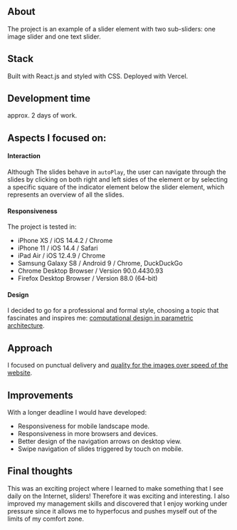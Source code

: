 ## About

The project is an example of a slider element with two sub-sliders: one image slider and one text slider.

## Stack

Built with React.js and styled with CSS. Deployed with Vercel.

## Development time

approx. 2 days of work.

## Aspects I focused on:

#### Interaction

Although The slides behave in `autoPlay`, the user can navigate through the slides by clicking on both right and left sides of the element or by selecting a specific square of the indicator element below the slider element, which represents an overview of all the slides.

#### Responsiveness

The project is tested in:

- iPhone XS / iOS 14.4.2 / Chrome
- iPhone 11 / iOS 14.4 / Safari
- iPad Air / iOS 12.4.9 / Chrome
- Samsung Galaxy S8 / Android 9 / Chrome, DuckDuckGo
- Chrome Desktop Browser / Version 90.0.4430.93
- Firefox Desktop Browser / Version 88.0 (64-bit)

#### Design

I decided to go for a professional and formal style, choosing a topic that fascinates and inspires me: [computational design in parametric architecture](https://www.autodesk.com/products/fusion-360/blog/parametric-design-architecture-shaping-industry/).

## Approach

I focused on punctual delivery and [quality for the images over speed of the website](https://developers.google.com/speed/pagespeed/insights/?url=https%3A%2F%2Fpa-slider.vercel.app%2F&tab=mobile).

## Improvements

With a longer deadline I would have developed:

- Responsiveness for mobile landscape mode.
- Responsiveness in more browsers and devices.
- Better design of the navigation arrows on desktop view.
- Swipe navigation of slides triggered by touch on mobile.

## Final thoughts

This was an exciting project where I learned to make something that I see daily on the Internet, sliders! Therefore it was exciting and interesting. I also improved my management skills and discovered that I enjoy working under pressure since it allows me to hyperfocus and pushes myself out of the limits of my comfort zone.
